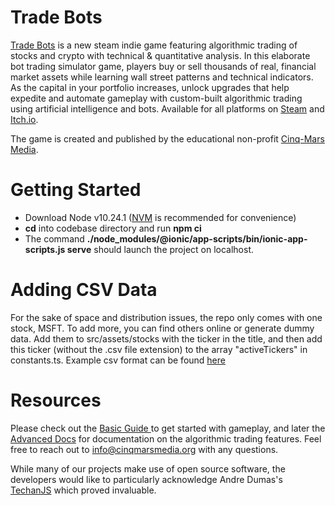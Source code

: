 # Trade Bots
 
 <a href="https://www.cinqmarsmedia.com/tradebots/">Trade Bots</a> is a new steam indie game featuring algorithmic trading of stocks and crypto with technical & quantitative analysis. In this elaborate bot trading simulator game, players buy or sell thousands of real, financial market assets while learning wall street patterns and technical indicators. As the capital in your portfolio increases, unlock upgrades that help expedite and automate gameplay with custom-built algorithmic trading using artificial intelligence and bots. Available for all platforms on <a href="https://store.steampowered.com/app/1899350/Trade_Bots_A_Technical_Analysis_Simulation/">Steam</a> and <a href="https://cinqmarsmedia.itch.io/tradebots">Itch.io</a>. 
 
The game is created and published by the  educational non-profit <a href="https://www.cinqmarsmedia.com">Cinq-Mars Media</a>.

# Getting Started

* Download Node v10.24.1 (<a href="https://github.com/nvm-sh/nvm">NVM</a> is recommended for convenience)
* <b>cd</b> into codebase directory and run <b>npm ci</b>
* The command <b>./node_modules/@ionic/app-scripts/bin/ionic-app-scripts.js serve</b> should launch the project on localhost. 


# Adding CSV Data

For the sake of space and distribution issues, the repo only comes with one stock, MSFT. To add more, you can find others online or generate dummy data. Add them to src/assets/stocks with the ticker in the title, and then add this ticker (without the .csv file extension) to the array "activeTickers" in constants.ts. Example csv format can be found <a href="https://www.cinqmarsmedia.com/tradebots/docs/example.csv">here</a>

# Resources

Please check out the <a href="https://www.cinqmarsmedia.com/tradebots/guide/index.html">Basic Guide </a> to get started with gameplay, and later the <a href="https://www.cinqmarsmedia.com/tradebots/docs/#/">Advanced Docs</a> for documentation on the algorithmic trading features. Feel free to reach out to <a href="mailto:info@cinqmarsmedia.org">info@cinqmarsmedia.org</a> with any questions. 

While many of our projects make use of open source software, the developers would like to particularly acknowledge Andre Dumas's <a href="https://github.com/andredumas/techan.js">TechanJS</a> which proved invaluable. 
